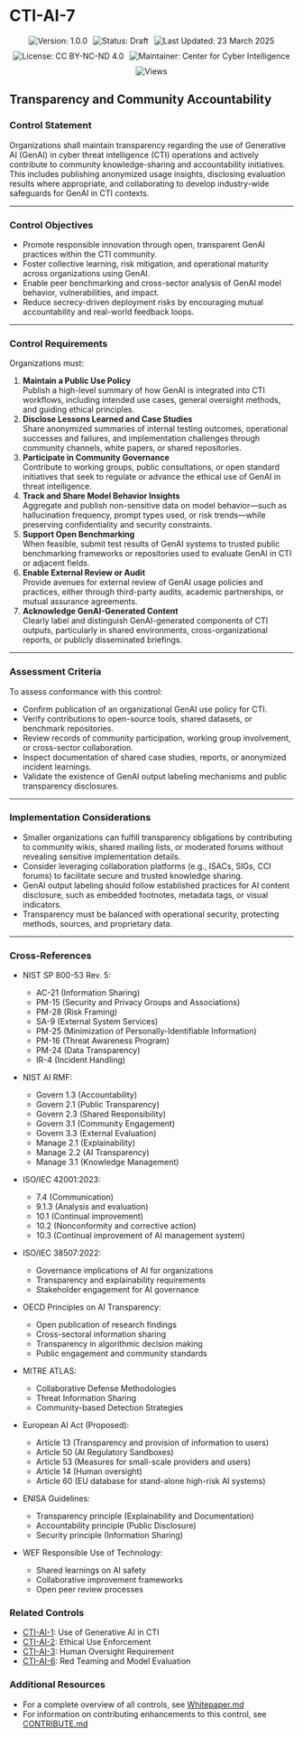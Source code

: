 # CTI-AI-7

<div align="center" style="display: flex; flex-wrap: wrap; justify-content: center; gap: 10px; margin-bottom: 20px;">
  <img src="https://img.shields.io/badge/Version-1.0.0-blue.svg" alt="Version: 1.0.0" />
  <img src="https://img.shields.io/badge/Status-Draft-orange.svg" alt="Status: Draft" />
  <img src="https://img.shields.io/badge/Last_Updated-23_March_2025-teal.svg" alt="Last Updated: 23 March 2025" />
  <img src="https://img.shields.io/badge/License-CC_BY--NC--ND_4.0-lightgrey.svg" alt="License: CC BY-NC-ND 4.0" />
  <img src="https://img.shields.io/badge/Maintainer-Center_for_Cyber_Intelligence-darkblue.svg" alt="Maintainer: Center for Cyber Intelligence" />
  <img src="https://hits.sh/github.com/centerforcyberintelligence/CTI-AIU.svg?label=Views&color=6e5494" alt="Views" />
</div>

## **Transparency and Community Accountability**

### **Control Statement**
Organizations shall maintain transparency regarding the use of Generative AI (GenAI) in cyber threat intelligence (CTI) operations and actively contribute to community knowledge-sharing and accountability initiatives. This includes publishing anonymized usage insights, disclosing evaluation results where appropriate, and collaborating to develop industry-wide safeguards for GenAI in CTI contexts.

---
### **Control Objectives**
- Promote responsible innovation through open, transparent GenAI practices within the CTI community.
- Foster collective learning, risk mitigation, and operational maturity across organizations using GenAI.
- Enable peer benchmarking and cross-sector analysis of GenAI model behavior, vulnerabilities, and impact.
- Reduce secrecy-driven deployment risks by encouraging mutual accountability and real-world feedback loops.

---

### **Control Requirements**

Organizations must:

1. **Maintain a Public Use Policy**  
    Publish a high-level summary of how GenAI is integrated into CTI workflows, including intended use cases, general oversight methods, and guiding ethical principles.
2. **Disclose Lessons Learned and Case Studies**  
    Share anonymized summaries of internal testing outcomes, operational successes and failures, and implementation challenges through community channels, white papers, or shared repositories.
3. **Participate in Community Governance**  
    Contribute to working groups, public consultations, or open standard initiatives that seek to regulate or advance the ethical use of GenAI in threat intelligence.
4. **Track and Share Model Behavior Insights**  
    Aggregate and publish non-sensitive data on model behavior—such as hallucination frequency, prompt types used, or risk trends—while preserving confidentiality and security constraints.
5. **Support Open Benchmarking**  
    When feasible, submit test results of GenAI systems to trusted public benchmarking frameworks or repositories used to evaluate GenAI in CTI or adjacent fields.
6. **Enable External Review or Audit**  
    Provide avenues for external review of GenAI usage policies and practices, either through third-party audits, academic partnerships, or mutual assurance agreements.
7. **Acknowledge GenAI-Generated Content**  
    Clearly label and distinguish GenAI-generated components of CTI outputs, particularly in shared environments, cross-organizational reports, or publicly disseminated briefings.

---
### **Assessment Criteria**
To assess conformance with this control:
- Confirm publication of an organizational GenAI use policy for CTI.
- Verify contributions to open-source tools, shared datasets, or benchmark repositories.
- Review records of community participation, working group involvement, or cross-sector collaboration.
- Inspect documentation of shared case studies, reports, or anonymized incident learnings.
- Validate the existence of GenAI output labeling mechanisms and public transparency disclosures.

---
### **Implementation Considerations**
- Smaller organizations can fulfill transparency obligations by contributing to community wikis, shared mailing lists, or moderated forums without revealing sensitive implementation details.
- Consider leveraging collaboration platforms (e.g., ISACs, SIGs, CCI forums) to facilitate secure and trusted knowledge sharing.
- GenAI output labeling should follow established practices for AI content disclosure, such as embedded footnotes, metadata tags, or visual indicators.
- Transparency must be balanced with operational security, protecting methods, sources, and proprietary data.

---

### **Cross-References**

- NIST SP 800-53 Rev. 5:
  - AC-21 (Information Sharing)
  - PM-15 (Security and Privacy Groups and Associations)
  - PM-28 (Risk Framing)
  - SA-9 (External System Services)
  - PM-25 (Minimization of Personally-Identifiable Information)
  - PM-16 (Threat Awareness Program)
  - PM-24 (Data Transparency)
  - IR-4 (Incident Handling)

- NIST AI RMF:
  - Govern 1.3 (Accountability)
  - Govern 2.1 (Public Transparency)
  - Govern 2.3 (Shared Responsibility)
  - Govern 3.1 (Community Engagement)
  - Govern 3.3 (External Evaluation)
  - Manage 2.1 (Explainability)
  - Manage 2.2 (AI Transparency)
  - Manage 3.1 (Knowledge Management)

- ISO/IEC 42001:2023:
  - 7.4 (Communication)
  - 9.1.3 (Analysis and evaluation)
  - 10.1 (Continual improvement)
  - 10.2 (Nonconformity and corrective action)
  - 10.3 (Continual improvement of AI management system)

- ISO/IEC 38507:2022:
  - Governance implications of AI for organizations
  - Transparency and explainability requirements
  - Stakeholder engagement for AI governance

- OECD Principles on AI Transparency:
  - Open publication of research findings
  - Cross-sectoral information sharing
  - Transparency in algorithmic decision making
  - Public engagement and community standards

- MITRE ATLAS:
  - Collaborative Defense Methodologies
  - Threat Information Sharing
  - Community-based Detection Strategies

- European AI Act (Proposed):
  - Article 13 (Transparency and provision of information to users)
  - Article 50 (AI Regulatory Sandboxes)
  - Article 53 (Measures for small-scale providers and users)
  - Article 14 (Human oversight)
  - Article 60 (EU database for stand-alone high-risk AI systems)

- ENISA Guidelines:
  - Transparency principle (Explainability and Documentation)
  - Accountability principle (Public Disclosure)
  - Security principle (Information Sharing)

- WEF Responsible Use of Technology:
  - Shared learnings on AI safety
  - Collaborative improvement frameworks
  - Open peer review processes

### **Related Controls**
- [CTI-AI-1](./CTI-AI-1.md): Use of Generative AI in CTI
- [CTI-AI-2](./CTI-AI-2.md): Ethical Use Enforcement
- [CTI-AI-3](./CTI-AI-3.md): Human Oversight Requirement
- [CTI-AI-6](./CTI-AI-6.md): Red Teaming and Model Evaluation

### **Additional Resources**
- For a complete overview of all controls, see [Whitepaper.md](./Whitepaper.md)
- For information on contributing enhancements to this control, see [CONTRIBUTE.md](./CONTRIBUTE.md)